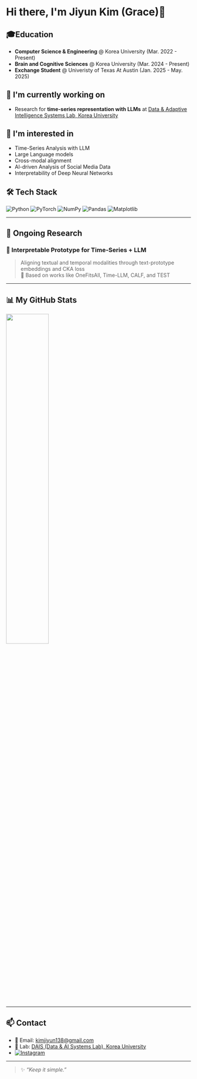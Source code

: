 <h1> Hi there, I'm Jiyun Kim (Grace)👋 </h1>

## 🎓Education
  - **Computer Science & Engineering** @ Korea University (Mar. 2022 - Present)<br>
  - **Brain and Cognitive Sciences** @ Korea University (Mar. 2024 - Present)<br>
  - **Exchange Student** @ Univeristy of Texas At Austin (Jan. 2025 - May. 2025)
  

## 🔭 I'm currently working on 

- Research for **time-series representation with LLMs** at [Data & Adaptive Intelligence Systems Lab, Korea University](https://dais.korea.ac.kr)


## 🔭 I'm interested in 

- Time-Series Analysis with LLM
- Large Language models
- Cross-modal alignment
- AI-driven Analysis of Social Media Data
- Interpretability of Deep Neural Networks

## 🛠️ Tech Stack

![Python](https://img.shields.io/badge/-Python-3776AB?style=flat-square&logo=python)
![PyTorch](https://img.shields.io/badge/-PyTorch-EE4C2C?style=flat-square&logo=pytorch)
![NumPy](https://img.shields.io/badge/-NumPy-013243?style=flat-square&logo=numpy)
![Pandas](https://img.shields.io/badge/-Pandas-150458?style=flat-square&logo=pandas)
![Matplotlib](https://img.shields.io/badge/-Matplotlib-11557C?style=flat-square&logo=matplotlib)

---

## 🧠 Ongoing Research

### 🦾 Interpretable Prototype for Time-Series + LLM
> Aligning textual and temporal modalities through text-prototype embeddings and CKA loss  
> 🔗 Based on works like OneFitsAll, Time-LLM, CALF, and TEST

---

## 📊 My GitHub Stats
<p>
  <img src="https://github-readme-stats.vercel.app/api?username=delaykimm&show_icons=true&theme=tokyonight" width="48%">
</p>

---

## 📫 Contact

- 📨 Email: [kimjiyun138@gmail.com](mailto:kimjiyun138@gmail.com)
- 🧾 Lab: [DAIS (Data & AI Systems Lab), Korea University](https://dais.korea.ac.kr)
- [![Instagram](https://img.shields.io/badge/Instagram-%23E4405F.svg?&style=for-the-badge&logo=instagram&logoColor=white)](https://instagram.com/_jj.yun)

---

> ✨ *“Keep it simple.”*
